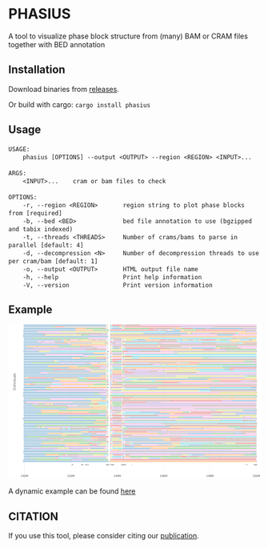 # PHASIUS

A tool to visualize phase block structure from (many) BAM or CRAM files together with BED annotation

## Installation

Download binaries from [releases](https://github.com/wdecoster/phasius/releases).

Or build with cargo: `cargo install phasius`

## Usage

```text
USAGE:
    phasius [OPTIONS] --output <OUTPUT> --region <REGION> <INPUT>...

ARGS:
    <INPUT>...    cram or bam files to check

OPTIONS:
    -r, --region <REGION>       region string to plot phase blocks from [required]
    -b, --bed <BED>             bed file annotation to use (bgzipped and tabix indexed)
    -t, --threads <THREADS>     Number of crams/bams to parse in parallel [default: 4]
    -d, --decompression <N>     Number of decompression threads to use per cram/bam [default: 1]
    -o, --output <OUTPUT>       HTML output file name
    -h, --help                  Print help information
    -V, --version               Print version information
```

## Example

!["example plot"](example/20221117221044.png)  

A dynamic example can be found [here](http://phasius.bioinf.be/phasius-example.html)

## CITATION

If you use this tool, please consider citing our [publication](https://academic.oup.com/bioinformatics/article/39/5/btad311/7160911).
